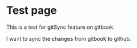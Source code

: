 # Test page

This is a test for gitSync feature on gitbook.

I want to sync the changes from gitbook to github.
